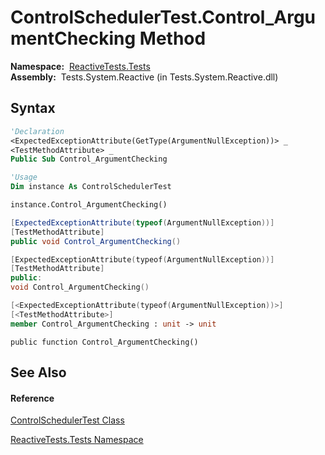 # ControlSchedulerTest.Control\_ArgumentChecking Method

**Namespace:**  [ReactiveTests.Tests](ReactiveTests.Tests\ReactiveTests.Tests.md)  
**Assembly:**  Tests.System.Reactive (in Tests.System.Reactive.dll)

## Syntax

```vb
'Declaration
<ExpectedExceptionAttribute(GetType(ArgumentNullException))> _
<TestMethodAttribute> _
Public Sub Control_ArgumentChecking
```

```vb
'Usage
Dim instance As ControlSchedulerTest

instance.Control_ArgumentChecking()
```

```csharp
[ExpectedExceptionAttribute(typeof(ArgumentNullException))]
[TestMethodAttribute]
public void Control_ArgumentChecking()
```

```c++
[ExpectedExceptionAttribute(typeof(ArgumentNullException))]
[TestMethodAttribute]
public:
void Control_ArgumentChecking()
```

```fsharp
[<ExpectedExceptionAttribute(typeof(ArgumentNullException))>]
[<TestMethodAttribute>]
member Control_ArgumentChecking : unit -> unit 
```

```jscript
public function Control_ArgumentChecking()
```

## See Also

#### Reference

[ControlSchedulerTest Class](ControlSchedulerTest\ControlSchedulerTest.md)

[ReactiveTests.Tests Namespace](ReactiveTests.Tests\ReactiveTests.Tests.md)




